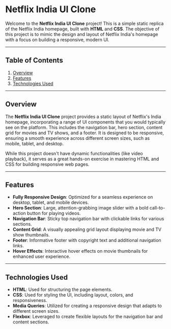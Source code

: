 # Netflix India UI Clone

Welcome to the **Netflix India UI Clone** project! This is a simple static replica of the Netflix India homepage, built with **HTML** and **CSS**. The objective of this project is to mimic the design and layout of Netflix India's homepage with a focus on building a responsive, modern UI.

---

## Table of Contents

1. [Overview](#overview)
2. [Features](#features)
3. [Technologies Used](#technologies-used)

---

## Overview

The **Netflix India UI Clone** project provides a static layout of Netflix's India homepage, incorporating a range of UI components that you would typically see on the platform. This includes the navigation bar, hero section, content grid for movies and TV shows, and a footer. It is designed to be responsive, ensuring a smooth experience across different screen sizes, such as mobile, tablet, and desktop.

While this project doesn't have dynamic functionalities (like video playback), it serves as a great hands-on exercise in mastering HTML and CSS for building responsive web pages.

---

## Features

- **Fully Responsive Design**: Optimized for a seamless experience on desktop, tablet, and mobile devices.
- **Hero Section**: Large, attention-grabbing image slider with a bold call-to-action button for playing videos.
- **Navigation Bar**: Sticky top navigation bar with clickable links for various sections.
- **Content Grid**: A visually appealing grid layout displaying movie and TV show thumbnails.
- **Footer**: Informative footer with copyright text and additional navigation links.
- **Hover Effects**: Interactive hover effects on movie thumbnails for enhanced user experience.

---

## Technologies Used

- **HTML**: Used for structuring the page elements.
- **CSS**: Used for styling the UI, including layout, colors, and responsiveness.
- **Media Queries**: Utilized for creating a responsive design that adapts to different screen sizes.
- **Flexbox**: Leveraged to create flexible layouts for the navigation bar and content sections.

